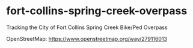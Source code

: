 # fort-collins-spring-creek-overpass
Tracking the City of Fort Collins Spring Creek Bike/Ped Overpass

OpenStreetMap: https://www.openstreetmap.org/way/279116013
